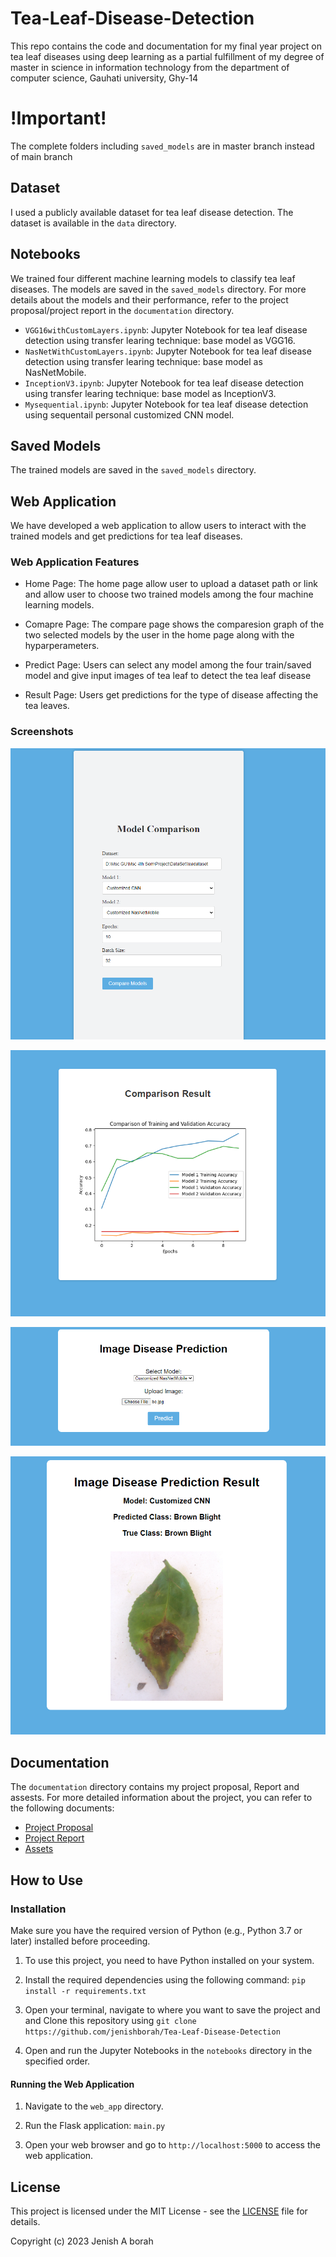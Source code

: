 # Tea-Leaf-Disease-Detection
This repo contains the code and documentation for my final year project on tea leaf diseases using deep learning as a partial fulfillment of my degree of master in science in information technology from the department of computer science, Gauhati university, Ghy-14

# !Important!
The complete folders including `saved_models` are in master branch instead of main branch


## Dataset
I used a publicly available dataset for tea leaf disease detection. The dataset is available in the `data` directory.

## Notebooks

We trained four different machine learning models to classify tea leaf diseases. The models are saved in the `saved_models` directory. For more details about the models and their performance, refer to the project proposal/project report in the `documentation` directory.


- `VGG16withCustomLayers.ipynb`: Jupyter Notebook for tea leaf disease detection using transfer learing technique: base model as VGG16.
- `NasNetWithCustomLayers.ipynb`: Jupyter Notebook for tea leaf disease detection using transfer learing technique: base model as NasNetMobile.
- `InceptionV3.ipynb`: Jupyter Notebook for tea leaf disease detection using transfer learing technique: base model as InceptionV3.
- `Mysequential.ipynb`: Jupyter Notebook for tea leaf disease detection using sequentail personal customized CNN model.



## Saved Models
The trained models are saved in the `saved_models` directory.

## Web Application
We have developed a web application to allow users to interact with the trained models and get predictions for tea leaf diseases.


### Web Application Features

- Home Page: The home page allow user to upload a dataset path or link and allow user to choose two trained models among the four machine learning models.

- Comapre Page: The compare page shows the comparesion graph of the two selected models by the user in the home page along with the hyparperameters. 

- Predict  Page: Users can select any model among the four train/saved model and give input images of tea leaf to detect the tea leaf disease

- Result Page: Users get predictions for the type of disease affecting the tea leaves.

### Screenshots

![Home Page](documentation/assets/images/home_page.png)

![Compare Page](documentation/assets/images/compare_page.png)

![Predict Page](documentation/assets/images/predict_page.png)

![Result Page](documentation/assets/images/results_page.png)


## Documentation
The `documentation` directory contains my project proposal, Report and assests. For more detailed information about the project, you can refer to the following documents:

- [Project Proposal](documentation/project_proposal.pdf)
- [Project Report](documentation/project_report.pdf)
- [Assets](documentation/assets)

## How to Use


### Installation

Make sure you have the required version of Python (e.g., Python 3.7 or later) installed before proceeding.

1. To use this project, you need to have Python installed on your system.
   
2. Install the required dependencies using the following command: `pip install -r requirements.txt`

3. Open your terminal, navigate to where you want to save the project and and Clone this repository using `git clone https://github.com/jenishborah/Tea-Leaf-Disease-Detection`

4. Open and run the Jupyter Notebooks in the `notebooks` directory in the specified order.






#### Running the Web Application

1. Navigate to the `web_app` directory.

2. Run the Flask application: `main.py`
   
3. Open your web browser and go to `http://localhost:5000` to access the web application.



## License
This project is licensed under the MIT License - see the [LICENSE](LICENSE) file for details.

Copyright (c) 2023 <Jenish> Jenish A borah  </Jenish>
